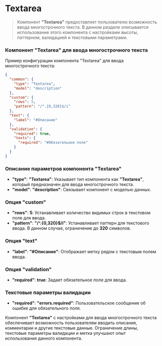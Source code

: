 # Textarea

> Компонент **"Textarea"** предоставляет пользователю возможность ввода многострочного текста. В данном разделе описывается использование этого компонента с настройками высоты, паттерном, валидацией и текстовыми параметрами.

### Компонент "Textarea" для ввода многострочного текста

Пример конфигурации компонента "Textarea" для ввода многострочного текста:

```json
{
  "common": {
    "type": "Textarea",
    "model": "description"
  },
  "custom": {
    "rows": 5,
    "pattern": "/^.{0,320}$/i"
  },
  "text": {
    "label": "#Описание"
  },
  "validation": {
    "required": true,
    "texts": {
      "required": "#Обязательное поле"
    }
  }
}
```

### Описание параметров компонента "Textarea"

- **"type"**: **"Textarea"**: Указывает тип компонента как **"Textarea"**, который предназначен для ввода многострочного текста.
- **"model"**: **"description"**: Связывает компонент с моделью данных.

### Опция "custom"

- **"rows"**: **5**: Устанавливает количество видимых строк в текстовом поле для ввода.
- **"pattern"**: **"/^.{0,320}$/i"**: Устанавливает паттерн для текстового ввода. В данном случае, ограничение до **320** символов.

### Опция "text"

- **"label"**: **"#Описание"**: Отображает метку рядом с текстовым полем ввода.

### Опция "validation"

- **"required"**: **true**: Задает обязательное поле для ввода.

### Текстовые параметры валидации

- **"required"**: **"errors.required"**: Пользовательское сообщение об ошибке для обязательного поля.

Компонент **"Textarea"** с настройками для ввода многострочного текста обеспечивает возможность пользователям вводить описания, комментарии и другие текстовые данные. Ограничение длины, текстовые параметры валидации и метка улучшают опыт использования данного компонента.